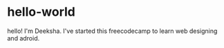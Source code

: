 # hello-world

hello!
 I'm Deeksha. I've started this freecodecamp to learn web designing and adroid.
